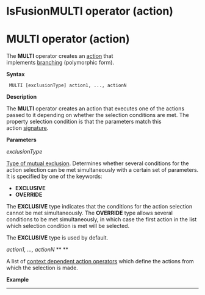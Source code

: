 # lsFusionMULTI operator (action)

# MULTI operator (action)

The **MULTI** operator creates an [action](Actions.md) that implements [branching](5275770.html#Branching(CASE,IF,MULTI)-poly) (polymorphic form).

**Syntax**

     MULTI [exclusionType] action1, ..., actionN 

**Description**

The **MULTI** operator creates an action that executes one of the actions passed to it depending on whether the selection conditions are met. The property selection condition is that the parameters match this action [signature](CLASS_operator.md). 

**Parameters**

*exclusionType*

[Type of mutual exclusion](5275770.html#Branching(CASE,IF,MULTI)-exclusive). Determines whether several conditions for the action selection can be met simultaneously with a certain set of parameters. It is specified by one of the keywords:

-   **EXCLUSIVE**
-   **OVERRIDE**

The **EXCLUSIVE** type indicates that the conditions for the action selection cannot be met simultaneously. The **OVERRIDE** type allows several conditions to be met simultaneously, in which case the first action in the list which selection condition is met will be selected. 

The **EXCLUSIVE** type is used by default.

*action1, ..., actionN* ** ** 

A list of [context dependent action operators](Action-operator_36307157.html#Actionoperator-contextdependent) which define the actions from which the selection is made.

**Example**

************************************************



  
